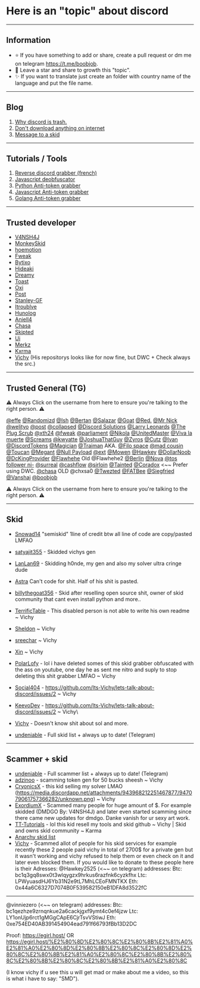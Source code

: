 # Here is an "topic" about discord

-----

## Information

- ⭐ If you have something to add or share, create a pull request or dm me on telegram https://t.me/boobjob.
- 🎈 Leave a star and share to growth this "topic".
- ✨ If you want to translate just create an folder with country name of the language and put the file name.

-----

## Blog

1. [Why discord is trash.](https://github.com/boobbs/lets-undeniable/blob/main/DiscordTrash.md)
2. [Don't download anything on internet](https://github.com/boobbs/lets-undeniable/blob/main/DownloadShit.md)
3. [Message to a skid](https://github.com/boobbs/lets-undeniable/blob/main/Skid.md)

-----

## Tutorials / Tools

1. [Reverse discord grabber (french)](https://github.com/Its-Vichy/Reverse-Discord-Stealer-Tutorial)
2. [Javascript deobfuscator](https://github.com/Its-Vichy/ClearJS)
3. [Python Anti-token grabber](https://github.com/Its-Vichy/Sezam)
4. [Javascript Anti-token grabber](https://github.com/Its-Vichy/Spectre)
5. [Golang Anti-token grabber](https://github.com/traumatism/Discord-Malware-Detector)

-----

## Trusted developer

- [V4NSH4J](https://github.com/V4NSH4J)
- [MonkeySkid](https://github.com/balluh)
- [hoemotion](https://github.com/hoemotion)
- [Fweak](https://github.com/Fweak)
- [Bytixo](https://github.com/bytixo)
- [Hideaki](https://github.com/HideakiAtsuyo)
- [Dreamy](https://github.com/dreamywashere)
- [Toast](https://github.com/traumatism)
- [Oxi](https://github.com/oxitheman)
- [Post](https://github.com/post04)
- [Stanley-GF](https://github.com/Stanley-GF)
- [Itroublve](https://github.com/Itroublve)
- [Hunolog](https://github.com/Hunolog)
- [Aniell4](https://github.com/Aniell4)
- [Chasa](https://github.com/itschasa)
- [Skipted](https://github.com/scripted-1337)
- [Ui](https://github.com/UiIsBack)
- [Merkz](https://github.com/ItsMerkz)
- [Kxrma](https://github.com/boobbs)
- [Vichy](https://github.com/Its-Vichy) (His repositorys looks like for now fine, but DWC + Check always the src.)

-----

## Trusted General (TG)

⚠️ Always Click on the username from here to ensure you're talking to the right person. ⚠️

[@effe](http://t.me/effe_tg)
[@Randomizd](http://t.me/Randomizd4)
[@Ish](http://t.me/Ishontelegram)
[@Bertan](http://t.me/bertantaskiran)
[@Salazar](https://t.me/SalazariQ)
[@Goat](https://t.me/GoatTokens)
[@Red.](https://t.me/Bright)
[@Mr Nick](https://t.me/Mrnick3205)
[@welityo](https://t.me/massmentions)
[@post](https://t.me/postuwu)
[@collapsed](https://t.me/collapsed)
[@Discord Solutions](https://t.me/discordsolutions)
[@Larry Leonards](https://t.me/booba58)
[@The Plug Scrub](https://t.me/ThePlugScrub)
[@xth24](https://t.me/xth24)
[@fweak](https://t.me/fw3ak)
[@parliament](https://t.me/parliamentxo)
[@Nikola](https://t.me/nikolak47)
[@UnitedMaster](https://t.me/UnitedMaster)
[@Viva la muerte](https://t.me/dotudot)
[@Screams](https://t.me/screams1337)
[@kwyatte](https://t.me/kwyatte)
[@JoshuaThatGuy](https://t.me/JoshuaThatGuy2)
[@Zyros](https://t.me/Zyros)
[@Cutz](https://t.me/cutz000)
[@Ivan](https://t.me/IvanShop228)
[@DiscordTokens](https://t.me/DiscordTokensHQ)
[@Magician](https://t.me/MagicianNulled)
[@Traiman](https://t.me/Traiman) AKA. [@Filo space](https://t.me/filospace)
[@mad cousin](https://t.me/madcousin)
[@Toucan](https://t.me/Toucanzz)
[@Megant](https://t.me/tokifynet)
[@Null Payload](https://t.me/Null_Payload)
[@ext](https://t.me/creaming)
[@Mowen](https://t.me/MowenDC)
[@Hawkey](https://t.me/Hawkey2525)
[@DollarNoob](https://t.me/DollarNoob)
[@DcKingProvider](https://t.me/discordtokenprovider)
[@Flawhehe](https://t.me/Flawhehe) Old @Flawhehe2
[@Berlin](https://t.me/berlin_AXA)
[@Nova](https://t.me/novaisveryhot)
[@tos follower ni-](https://t.me/tos_follower)
[@surreal](https://t.me/surreal04)
[@cashflow](https://t.me/cashflow1337)
[@sirloin](https://t.me/sirloin)
[@Tainted](https://t.me/TaintedDev)
[@Coradox](https://t.me/Coradox) <~~ Prefer using DWC.
[@chasa](https://t.me/chasalol) OLD @chxsa0
[@Twezted](https://t.me/Twezted)
[@FATBee](https://t.me/fatbeebhw)
[@Siegfried](https://t.me/siegfried_tos)
[@Vanshaj](https://t.me/campingarunner)
[@boobjob](https://t.me/boobjob)

⚠️ Always Click on the username from here to ensure you're talking to the right person. ⚠️

-----

## Skid

- [Snowad14](https://github.com/Snowad14/Requests-Hcaptcha-Solver) "semiskid" 1line of credit btw all line of code are copy/pasted LMFAO
- [satyajit355](https://github.com/satyajit355) - Skidded vichys gen
- [LanLan69](https://github.com/LanLan69) - Skidding h0nde, my gen and also my solver ultra cringe dude

- [Astra](https://github.com/AstraaDev) Can't code for shit. Half of his shit is pasted.
- [billythegoat356](https://github.com/billythegoat356) - Skid after reselling open source shit, owner of skid community that cant even install python and more..
- [TerrificTable](https://github.com/TerrificTable) - This disabled person is not able to write his own readme ~ Vichy
- [Sheldon](https://github.com/Its-SheldonDev) ~ Vichy
- [sreechar](https://github.com/sreechar) ~ Vichy
- [Xin](https://github.com/Wizz1337) ~ Vichy
- [PolarLofy](https://github.com/PolarLofy) - lol i have deleted somes of this skid grabber obfuscated with the ass on youtube, one day he as sent me nitro and suply to stop deleting this shit grabber LMFAO ~ Vichy
- [Social404](https://github.com/notsocial404) - https://github.com/Its-Vichy/lets-talk-about-discord/issues/2 ~ Vichy
- [KeevoDev](https://github.com/KeevoDev) - https://github.com/Its-Vichy/lets-talk-about-discord/issues/2 ~ Vichy\
- [Vichy](https://github.com/Its-Vichy) - Doesn't know shit about sol and more.
- [undeniable](https://t.me/undeniable) - Full skid list + always up to date! (Telegram)

----
## Scammer + skid

- [undeniable](https://t.me/undeniable) - Full scammer list + always up to date! (Telegram)
- [adzinoo](https://github.com/adzinoo) - scamming token gen for 50 bucks sheesh ~ Vichy
- [CryonicsX](https://github.com/CryonicsX) - this kid selling my solver LMAO (https://media.discordapp.net/attachments/943968212251467877/947079061757366282/unknown.png) ~ Vichy
- [ExordiumX](https://github.com/ExordiumX) - Scammed many people for huge amount of $. For example skidded (DMDGO By: V4NSH4J) and later even started scamming since there came new updates for dmdgo. Danke vanish for ur sexy art work.
- [TT-Tutorials](https://github.com/TT-Tutorials) - lol this kid resell my tools and skid github ~ Vichy | Skid and owns skid community ~ Karma
- [Anarchy skid list](https://github.com/master7720/anarchy-skid-list)
- [Vichy](https://github.com/Its-Vichy) - Scammed allot of people for his skid services for example recently these 2 people paid vichy in total of 2700$ for a private gen but it wasn't working and vichy refused to help them or even check on it and later even blocked them. If you would like to donate to these people here is their Adresses:
@Hawkey2525 (<~~ on telegram) addresses:
Btc: bc1q3gq8swx0t3wlqygzx9hrkus6razfnk6cyzkfhx
Ltc: LPWyuasdHJ6Yb31N2e9tL7MhLCEoFMNTKX
Eth: 0x44a6C6327D7074B0F539582150eB1DFA8d3522fC
-----------------------------------------------------
@vinniezero (<~~ on telegram) addresses:
Btc: bc1qezhze9zrnqnkue2a6cackjgxf9ymt4c0ef4jzw
Ltc: LY1onUjp6rct1gMGgCApE6CjrTsvVStiwJ
Eth: 0xe754ED40AB391454904ead791f66793fBb13D2DC

Proof: https://egirl.host/‍‌​⁠⁠‍​‌‍‌​⁠‌​‌​‌​⁠‌ 
OR https://egirl.host/%E2%80%8D%E2%80%8C%E2%80%8B%E2%81%A0%E2%81%A0%E2%80%8D%E2%80%8B%E2%80%8C%E2%80%8D%E2%80%8C%E2%80%8B%E2%81%A0%E2%80%8C%E2%80%8B%E2%80%8C%E2%80%8B%E2%80%8C%E2%80%8B%E2%81%A0%E2%80%8C


(I know vichy if u see this u will get mad or make about me a video, so this is what i have to say: "SMD").
